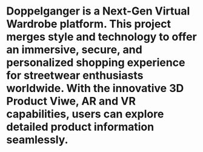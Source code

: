 # Doppelganger is a Next-Gen Virtual Wardrobe platform. This project merges style and technology to offer an immersive, secure, and personalized shopping experience for streetwear enthusiasts worldwide. With the innovative 3D Product Viwe, AR and VR capabilities, users can explore detailed product information seamlessly.
